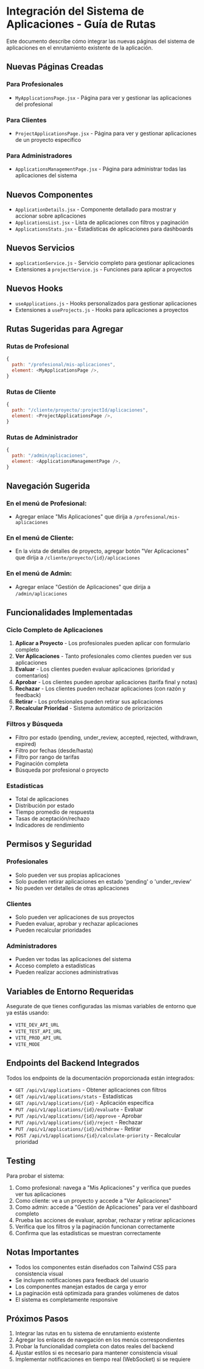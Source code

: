 # Integración del Sistema de Aplicaciones - Guía de Rutas

Este documento describe cómo integrar las nuevas páginas del sistema de aplicaciones en el enrutamiento existente de la aplicación.

## Nuevas Páginas Creadas

### Para Profesionales
- `MyApplicationsPage.jsx` - Página para ver y gestionar las aplicaciones del profesional

### Para Clientes  
- `ProjectApplicationsPage.jsx` - Página para ver y gestionar aplicaciones de un proyecto específico

### Para Administradores
- `ApplicationsManagementPage.jsx` - Página para administrar todas las aplicaciones del sistema

## Nuevos Componentes
- `ApplicationDetails.jsx` - Componente detallado para mostrar y accionar sobre aplicaciones
- `ApplicationsList.jsx` - Lista de aplicaciones con filtros y paginación
- `ApplicationsStats.jsx` - Estadísticas de aplicaciones para dashboards

## Nuevos Servicios
- `applicationService.js` - Servicio completo para gestionar aplicaciones
- Extensiones a `projectService.js` - Funciones para aplicar a proyectos

## Nuevos Hooks
- `useApplications.js` - Hooks personalizados para gestionar aplicaciones
- Extensiones a `useProjects.js` - Hooks para aplicaciones a proyectos

## Rutas Sugeridas para Agregar

### Rutas de Profesional
```javascript
{
  path: "/profesional/mis-aplicaciones",
  element: <MyApplicationsPage />,
}
```

### Rutas de Cliente
```javascript
{
  path: "/cliente/proyecto/:projectId/aplicaciones", 
  element: <ProjectApplicationsPage />,
}
```

### Rutas de Administrador
```javascript
{
  path: "/admin/aplicaciones",
  element: <ApplicationsManagementPage />,
}
```

## Navegación Sugerida

### En el menú de Profesional:
- Agregar enlace "Mis Aplicaciones" que dirija a `/profesional/mis-aplicaciones`

### En el menú de Cliente:
- En la vista de detalles de proyecto, agregar botón "Ver Aplicaciones" que dirija a `/cliente/proyecto/{id}/aplicaciones`

### En el menú de Admin:
- Agregar enlace "Gestión de Aplicaciones" que dirija a `/admin/aplicaciones`

## Funcionalidades Implementadas

### Ciclo Completo de Aplicaciones
1. **Aplicar a Proyecto** - Los profesionales pueden aplicar con formulario completo
2. **Ver Aplicaciones** - Tanto profesionales como clientes pueden ver sus aplicaciones
3. **Evaluar** - Los clientes pueden evaluar aplicaciones (prioridad y comentarios)
4. **Aprobar** - Los clientes pueden aprobar aplicaciones (tarifa final y notas)
5. **Rechazar** - Los clientes pueden rechazar aplicaciones (con razón y feedback)
6. **Retirar** - Los profesionales pueden retirar sus aplicaciones
7. **Recalcular Prioridad** - Sistema automático de priorización

### Filtros y Búsqueda
- Filtro por estado (pending, under_review, accepted, rejected, withdrawn, expired)
- Filtro por fechas (desde/hasta)
- Filtro por rango de tarifas
- Paginación completa
- Búsqueda por profesional o proyecto

### Estadísticas
- Total de aplicaciones
- Distribución por estado
- Tiempo promedio de respuesta
- Tasas de aceptación/rechazo
- Indicadores de rendimiento

## Permisos y Seguridad

### Profesionales
- Solo pueden ver sus propias aplicaciones
- Solo pueden retirar aplicaciones en estado 'pending' o 'under_review'
- No pueden ver detalles de otras aplicaciones

### Clientes
- Solo pueden ver aplicaciones de sus proyectos
- Pueden evaluar, aprobar y rechazar aplicaciones
- Pueden recalcular prioridades

### Administradores
- Pueden ver todas las aplicaciones del sistema
- Acceso completo a estadísticas
- Pueden realizar acciones administrativas

## Variables de Entorno Requeridas

Asegurate de que tienes configuradas las mismas variables de entorno que ya estás usando:
- `VITE_DEV_API_URL`
- `VITE_TEST_API_URL` 
- `VITE_PROD_API_URL`
- `VITE_MODE`

## Endpoints del Backend Integrados

Todos los endpoints de la documentación proporcionada están integrados:

- `GET /api/v1/applications` - Obtener aplicaciones con filtros
- `GET /api/v1/applications/stats` - Estadísticas
- `GET /api/v1/applications/{id}` - Aplicación específica
- `PUT /api/v1/applications/{id}/evaluate` - Evaluar
- `PUT /api/v1/applications/{id}/approve` - Aprobar
- `PUT /api/v1/applications/{id}/reject` - Rechazar
- `PUT /api/v1/applications/{id}/withdraw` - Retirar
- `POST /api/v1/applications/{id}/calculate-priority` - Recalcular prioridad

## Testing

Para probar el sistema:

1. Como profesional: navega a "Mis Aplicaciones" y verifica que puedes ver tus aplicaciones
2. Como cliente: ve a un proyecto y accede a "Ver Aplicaciones" 
3. Como admin: accede a "Gestión de Aplicaciones" para ver el dashboard completo
4. Prueba las acciones de evaluar, aprobar, rechazar y retirar aplicaciones
5. Verifica que los filtros y la paginación funcionan correctamente
6. Confirma que las estadísticas se muestran correctamente

## Notas Importantes

- Todos los componentes están diseñados con Tailwind CSS para consistencia visual
- Se incluyen notificaciones para feedback del usuario
- Los componentes manejan estados de carga y error
- La paginación está optimizada para grandes volúmenes de datos
- El sistema es completamente responsive

## Próximos Pasos

1. Integrar las rutas en tu sistema de enrutamiento existente
2. Agregar los enlaces de navegación en los menús correspondientes
3. Probar la funcionalidad completa con datos reales del backend
4. Ajustar estilos si es necesario para mantener consistencia visual
5. Implementar notificaciones en tiempo real (WebSocket) si se requiere
